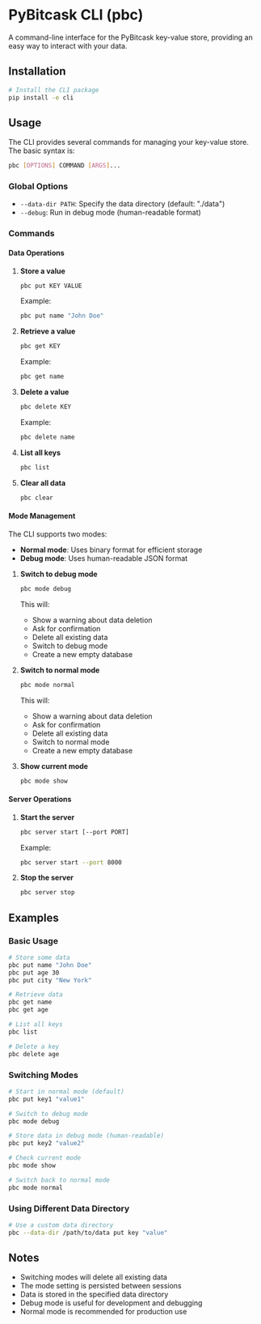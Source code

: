 # PyBitcask CLI (pbc)

A command-line interface for the PyBitcask key-value store, providing an easy way to interact with your data.

## Installation

```bash
# Install the CLI package
pip install -e cli
```

## Usage

The CLI provides several commands for managing your key-value store. The basic syntax is:

```bash
pbc [OPTIONS] COMMAND [ARGS]...
```

### Global Options

- `--data-dir PATH`: Specify the data directory (default: "./data")
- `--debug`: Run in debug mode (human-readable format)

### Commands

#### Data Operations

1. **Store a value**
   ```bash
   pbc put KEY VALUE
   ```
   Example:
   ```bash
   pbc put name "John Doe"
   ```

2. **Retrieve a value**
   ```bash
   pbc get KEY
   ```
   Example:
   ```bash
   pbc get name
   ```

3. **Delete a value**
   ```bash
   pbc delete KEY
   ```
   Example:
   ```bash
   pbc delete name
   ```

4. **List all keys**
   ```bash
   pbc list
   ```

5. **Clear all data**
   ```bash
   pbc clear
   ```

#### Mode Management

The CLI supports two modes:
- **Normal mode**: Uses binary format for efficient storage
- **Debug mode**: Uses human-readable JSON format

1. **Switch to debug mode**
   ```bash
   pbc mode debug
   ```
   This will:
   - Show a warning about data deletion
   - Ask for confirmation
   - Delete all existing data
   - Switch to debug mode
   - Create a new empty database

2. **Switch to normal mode**
   ```bash
   pbc mode normal
   ```
   This will:
   - Show a warning about data deletion
   - Ask for confirmation
   - Delete all existing data
   - Switch to normal mode
   - Create a new empty database

3. **Show current mode**
   ```bash
   pbc mode show
   ```

#### Server Operations

1. **Start the server**
   ```bash
   pbc server start [--port PORT]
   ```
   Example:
   ```bash
   pbc server start --port 8000
   ```

2. **Stop the server**
   ```bash
   pbc server stop
   ```

## Examples

### Basic Usage

```bash
# Store some data
pbc put name "John Doe"
pbc put age 30
pbc put city "New York"

# Retrieve data
pbc get name
pbc get age

# List all keys
pbc list

# Delete a key
pbc delete age
```

### Switching Modes

```bash
# Start in normal mode (default)
pbc put key1 "value1"

# Switch to debug mode
pbc mode debug

# Store data in debug mode (human-readable)
pbc put key2 "value2"

# Check current mode
pbc mode show

# Switch back to normal mode
pbc mode normal
```

### Using Different Data Directory

```bash
# Use a custom data directory
pbc --data-dir /path/to/data put key "value"
```

## Notes

- Switching modes will delete all existing data
- The mode setting is persisted between sessions
- Data is stored in the specified data directory
- Debug mode is useful for development and debugging
- Normal mode is recommended for production use
